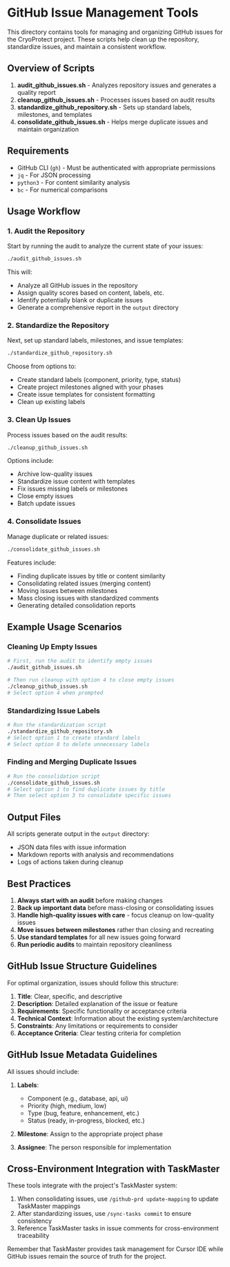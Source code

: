 # GitHub Issue Management Tools

This directory contains tools for managing and organizing GitHub issues for the CryoProtect project. These scripts help clean up the repository, standardize issues, and maintain a consistent workflow.

## Overview of Scripts

1. **audit_github_issues.sh** - Analyzes repository issues and generates a quality report
2. **cleanup_github_issues.sh** - Processes issues based on audit results
3. **standardize_github_repository.sh** - Sets up standard labels, milestones, and templates
4. **consolidate_github_issues.sh** - Helps merge duplicate issues and maintain organization

## Requirements

- GitHub CLI (`gh`) - Must be authenticated with appropriate permissions
- `jq` - For JSON processing
- `python3` - For content similarity analysis
- `bc` - For numerical comparisons

## Usage Workflow

### 1. Audit the Repository

Start by running the audit to analyze the current state of your issues:

```bash
./audit_github_issues.sh
```

This will:
- Analyze all GitHub issues in the repository
- Assign quality scores based on content, labels, etc.
- Identify potentially blank or duplicate issues
- Generate a comprehensive report in the `output` directory

### 2. Standardize the Repository

Next, set up standard labels, milestones, and issue templates:

```bash
./standardize_github_repository.sh
```

Choose from options to:
- Create standard labels (component, priority, type, status)
- Create project milestones aligned with your phases
- Create issue templates for consistent formatting
- Clean up existing labels

### 3. Clean Up Issues

Process issues based on the audit results:

```bash
./cleanup_github_issues.sh
```

Options include:
- Archive low-quality issues
- Standardize issue content with templates
- Fix issues missing labels or milestones
- Close empty issues
- Batch update issues

### 4. Consolidate Issues

Manage duplicate or related issues:

```bash
./consolidate_github_issues.sh
```

Features include:
- Finding duplicate issues by title or content similarity
- Consolidating related issues (merging content)
- Moving issues between milestones
- Mass closing issues with standardized comments
- Generating detailed consolidation reports

## Example Usage Scenarios

### Cleaning Up Empty Issues

```bash
# First, run the audit to identify empty issues
./audit_github_issues.sh

# Then run cleanup with option 4 to close empty issues
./cleanup_github_issues.sh
# Select option 4 when prompted
```

### Standardizing Issue Labels

```bash
# Run the standardization script
./standardize_github_repository.sh
# Select option 1 to create standard labels
# Select option 8 to delete unnecessary labels
```

### Finding and Merging Duplicate Issues

```bash
# Run the consolidation script
./consolidate_github_issues.sh
# Select option 1 to find duplicate issues by title
# Then select option 3 to consolidate specific issues
```

## Output Files

All scripts generate output in the `output` directory:
- JSON data files with issue information
- Markdown reports with analysis and recommendations
- Logs of actions taken during cleanup

## Best Practices

1. **Always start with an audit** before making changes
2. **Back up important data** before mass-closing or consolidating issues
3. **Handle high-quality issues with care** - focus cleanup on low-quality issues
4. **Move issues between milestones** rather than closing and recreating
5. **Use standard templates** for all new issues going forward
6. **Run periodic audits** to maintain repository cleanliness

## GitHub Issue Structure Guidelines

For optimal organization, issues should follow this structure:

1. **Title**: Clear, specific, and descriptive
2. **Description**: Detailed explanation of the issue or feature
3. **Requirements**: Specific functionality or acceptance criteria
4. **Technical Context**: Information about the existing system/architecture
5. **Constraints**: Any limitations or requirements to consider
6. **Acceptance Criteria**: Clear testing criteria for completion

## GitHub Issue Metadata Guidelines

All issues should include:

1. **Labels**:
   - Component (e.g., database, api, ui)
   - Priority (high, medium, low)
   - Type (bug, feature, enhancement, etc.)
   - Status (ready, in-progress, blocked, etc.)

2. **Milestone**: Assign to the appropriate project phase

3. **Assignee**: The person responsible for implementation

## Cross-Environment Integration with TaskMaster

These tools integrate with the project's TaskMaster system:

1. When consolidating issues, use `/github-prd update-mapping` to update TaskMaster mappings
2. After standardizing issues, use `/sync-tasks commit` to ensure consistency
3. Reference TaskMaster tasks in issue comments for cross-environment traceability

Remember that TaskMaster provides task management for Cursor IDE while GitHub issues remain the source of truth for the project.